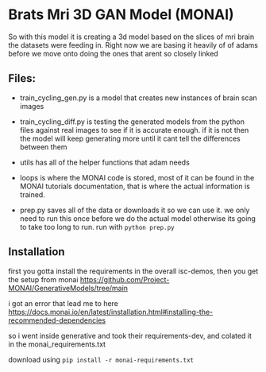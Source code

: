 # Brats Mri 3D GAN Model (MONAI)

So with this model it is creating a 3d model based on the slices of mri brain the datasets were feeding in. Right now we are basing it heavily of of adams before we move onto doing the ones that arent so closely linked

## Files:
- train_cycling_gen.py is a model that creates new instances of brain scan images

- train_cycling_diff.py is testing the generated models from the python files against real images to see if it is accurate enough. if it is not then the model will keep generating more until it cant tell the differences between them

- utils has all of the helper functions that adam needs

- loops is where the MONAI code is stored, most of it can be found in the MONAI tutorials documentation, that is where the actual information is trained.

- prep.py saves all of the data or downloads it so we can use it. we only need to run this once before we do the actual model otherwise its going to take too long to run. run with `python prep.py`

## Installation

first you gotta install the requirements in the overall isc-demos, then you get the setup from monai https://github.com/Project-MONAI/GenerativeModels/tree/main 

i got an error that lead me to here
https://docs.monai.io/en/latest/installation.html#installing-the-recommended-dependencies 

so i went inside generative and took their requirements-dev, and colated it in the monai_requirements.txt

download using `pip install -r monai-requirements.txt`